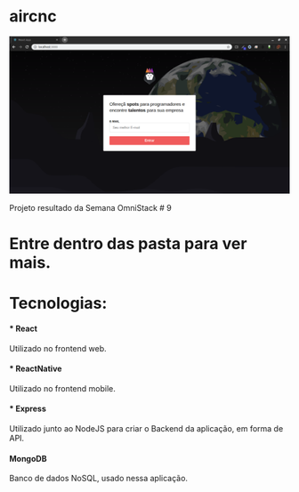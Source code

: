 # aircnc

![Alt Text](https://github.com/solrachix/aircnc/blob/master/Imgs/Template.png)

Projeto resultado da Semana OmniStack # 9

# Entre dentro das pasta para ver mais.

# Tecnologias:
#### * React
  Utilizado no frontend web.
#### * ReactNative
  Utilizado no frontend mobile.
#### * Express
  Utilizado junto ao NodeJS para criar o Backend da aplicação, em forma de API.
#### MongoDB
  Banco de dados NoSQL, usado nessa aplicação.
